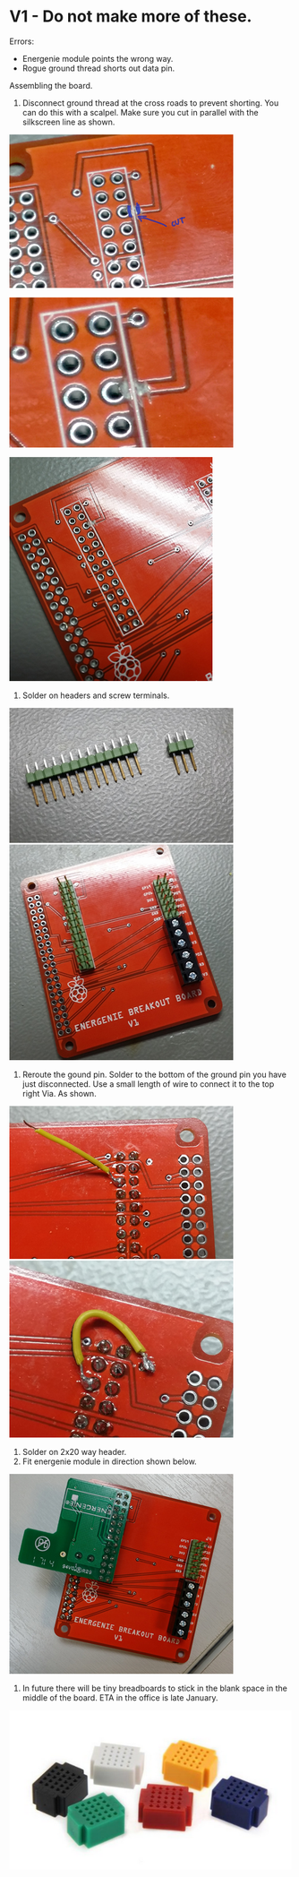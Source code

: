 V1   - Do not make more of these.
===============

Errors:
* Energenie module points the wrong way.
* Rogue ground thread shorts out data pin.

Assembling the board.

1. Disconnect ground thread at the cross roads to prevent shorting. You can do this with a scalpel. Make sure you cut in parallel with the silkscreen line as shown.

![](img/1.jpg)

![](img/2.jpg)

![](img/3.jpg)

1. Solder on headers and screw terminals.

![](img/6.jpg)
![](img/9.jpg)

1. Reroute the gound pin. Solder to the bottom of the ground pin you have just disconnected. Use a small length of wire to connect it to the top right Via. As shown.

![](img/7.jpg)
![](img/8.jpg)

1. Solder on 2x20 way header.
1. Fit energenie module in direction shown below.

![](img/11.jpg)

1. In future there will be tiny breadboards to stick in the blank space in the middle of the board. ETA in the office is late January.

![](img/12.jpg)
